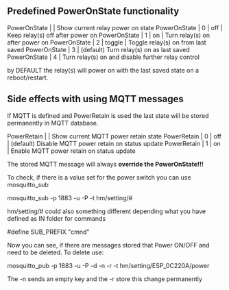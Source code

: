 ## Predefined PowerOnState functionality

PowerOnState     |              | Show current relay power on state
PowerOnState     | 0 | off      | Keep relay(s) off after power on
PowerOnState     | 1 | on       | Turn relay(s) on after power on
PowerOnState     | 2 | toggle   | Toggle relay(s) on from last saved
PowerOnState     | 3            | (default) Turn relay(s) on as last saved
PowerOnState     | 4            | Turn relay(s) on and disable further relay control

by DEFAULT the relay(s) will power on with the last saved state on a reboot/restart.

## Side effects with using MQTT messages

If MQTT is defined and PowerRetain is used the last state will be stored permanently in MQTT database.

PowerRetain  |              | Show current MQTT power retain state
PowerRetain  | 0 | off      | (default) Disable MQTT power retain on status update
PowerRetain  | 1 | on       | Enable MQTT power retain on status update

The stored MQTT message will always **override the PowerOnState!!!**

To check, if there is a value set for the power switch you can use mosquitto_sub

mosquitto_sub -p 1883 -u <username> -P <password> -t hm/setting/#

hm/setting/# could also something different depending what you have defined as IN folder for commands

#define SUB_PREFIX             "cmnd" 

Now you can see, if there are messages stored that Power ON/OFF and need to be deleted. To delete use:

mosquitto_pub -p 1883 -u <username> -P <password> -d -n -r -t hm/setting/ESP_0C220A/power

The -n sends an empty key and the -r store this change permanently


